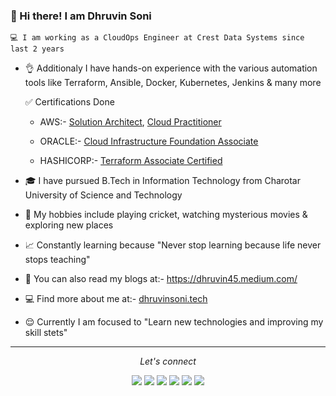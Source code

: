 ### 👋 Hi there! I am Dhruvin Soni

    💻 I am working as a CloudOps Engineer at Crest Data Systems since last 2 years

- 👌 Additionaly I have hands-on experience with the various automation tools like Terraform, Ansible, Docker, Kubernetes, Jenkins & many more

  <summary> ✅ Certifications Done </summary>

  - AWS:- [Solution Architect](https://drive.google.com/file/d/1AaCJ-p1tVeyGIqJHsOra04Q5v9dukhNg/view?usp=sharing), [Cloud Practitioner](https://drive.google.com/file/d/1qA76FJ57ZBJ_RCURuW-w1g7HCx3DiHAk/view?usp=sharing)

  - ORACLE:- [Cloud Infrastructure Foundation Associate](https://drive.google.com/file/d/1gqKZ71T06pPUHHnkgNa9EfrUgI5covZ6/view?usp=sharing)

  - HASHICORP:- [Terraform Associate Certified](https://drive.google.com/file/d/1JD41pZeyQ39n0TWZ7Z5dSzwt3Ll3UM7_/view?usp=sharing)

- 🎓 I have pursued B.Tech in Information Technology from Charotar University of Science and Technology

- 🏏 My hobbies include playing cricket, watching mysterious movies & exploring new places

- 📈 Constantly learning because "Never stop learning because life never stops teaching"

- 📑 You can also read my blogs at:- https://dhruvin45.medium.com/

- 💻 Find more about me at:- [dhruvinsoni.tech](https://dhruvinsoni.s3.ap-south-1.amazonaws.com/index.html)

- 😌 Currently I am focused to "Learn new technologies and improving my skill stets"

<hr>
<p align="center">
  <i>Let's connect</i>
<p align="center">
    <a href="https://twitter.com/dhruvinsoni30" alt="Twitter"><img src="https://github.com/imdhruv99/imdhruv99/blob/master/readme/twitter.png"></a>
    <a href="https://www.linkedin.com/in/dhruvinksoni/" alt="Linkedin"><img src="https://github.com/imdhruv99/imdhruv99/blob/master/readme/linkedin.png"></a>
    <a href="https://www.instagram.com/dhruvin.4530/" alt="Instagram"><img src="https://github.com/imdhruv99/imdhruv99/blob/master/readme/insta.png"></a>
    <a href="https://www.facebook.com/dhruvin.soni.75/" alt="Facebook"><img src="https://github.com/imdhruv99/imdhruv99/blob/master/readme/facebook.png"></a>
    <a href="https://github.com/DhruvinSoni30" alt="GitHub"><img src="https://github.com/imdhruv99/imdhruv99/blob/master/readme/github.png"></a>
    <a href="https://medium.com/@dhruvin45" alt="Medium"><img src="https://github.com/imdhruv99/imdhruv99/blob/master/readme/medium.png"></a>
</p>
  
</p>


